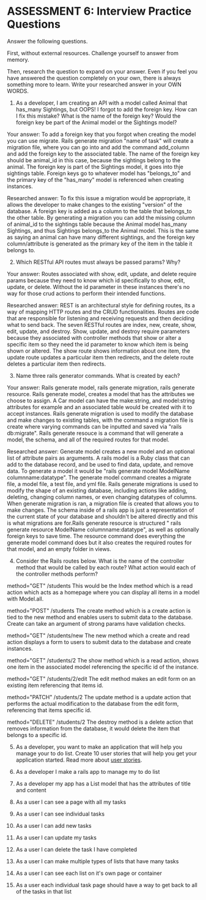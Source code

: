 # ASSESSMENT 6: Interview Practice Questions

Answer the following questions.

First, without external resources. Challenge yourself to answer from memory.

Then, research the question to expand on your answer. Even if you feel you have answered the question completely on your own, there is always something more to learn. Write your researched answer in your OWN WORDS.

1. As a developer, I am creating an API with a model called Animal that has_many Sightings, but OOPS! I forgot to add the foreign key. How can I fix this mistake? What is the name of the foreign key? Would the foreign key be part of the Animal model or the Sightings model?

Your answer: To add a foreign key that you forgot when creating the model you can use migrate. Rails generate migration "name of task" will create a migration file, where you can go into and add the command add_column and add the foreign key to the associated table. The name of the foreign key should be animal_id in this case, because the sightings belong to the animal. The foreign key is part of the Sightings model, it goes into thje sightings table. Foreign keys go to whatever model has "belongs_to" and the primary key of the "has_many" model is referenced when creating instances.

Researched answer: To fix this issue a migration would be appropriate, it allows the developer to make changes to the existing "version" of the database. A foreign key is added as a column to the table that belongs_to the other table. By generating a migration you can add the missing column of animal_id to the sightings table because the Animal model has_many Sightings, and thus Sightings belongs_to the Animal model. This is the same as saying an animal can have many different sightings, and the foreign key column/attribute is generated as the primary key of the item in the table it belongs to.

2. Which RESTful API routes must always be passed params? Why?

Your answer: Routes associated with show, edit, update, and delete require params because they need to know which id specifically to show, edit, update, or delete. Without the id parameter in these instances there's no way for those crud actions to perform their intended functions.

Researched answer: REST is an architectural style for defining routes, its a way of mapping HTTP routes and the CRUD functionalities. Routes are code that are responsible for listening and receiving requests and then deciding what to send back. The seven RESTful routes are index, new, create, show, edit, update, and destroy. Show, update, and destroy require parameters because they associated with controller methods that show or alter a specific item so they need the id parameter to know which item is being shown or altered. The show route shows information about one item, the update route updates a particular item then redirects, and the delete route deletes a particular item then redirects.

<!-- edit is not an api route -->

3. Name three rails generator commands. What is created by each?

Your answer: Rails generate model, rails generate migration, rails generate resource. Rails generate model, creates a model that has the attributes we choose to assign. A Car model can have the make:string, and model:string attributes for example and an associated table would be created with it to accept instances. Rails generate migration is used to modify the database and make changes to existing tables, with the command a migration file is create where varying commands can be inputted and saved via "rails db:migrate". Rails generate resouce is a command that will generate a model, the schema, and all of the required routes for that model.

Researched answer: Generate model creates a new model and an optional list of attribute pairs as arguments. A rails model is a Ruby class that can add to the database record, and be used to find data, update, and remove data. To generate a model it would be "rails generate model ModelName columnname:datatype". The generate model command creates a migrate file, a model file, a test file, and yml file. Rails generate migrations is used to modify the shape of an existing database, including actions like adding, deleting, changing column names, or even changing datatypes of columns. When generate migration is ran, a migration file is created that allows you to make changes. The schema inside of a rails app is just a representation of the current state of your database and shouldn't be altered directly and this is what migrations are for.Rails generate resource is structured " rails generate resource ModelName columnname:datatype", as well as optionally foreign keys to save time. The resource command does everything the generate model command does but it also creates the required routes for that model, and an empty folder in views.

4. Consider the Rails routes below. What is the name of the controller method that would be called by each route? What action would each of the controller methods perform?

method="GET" /students This would be the Index method which is a read action which acts as a homepage where you can display all items in a model with Model.all.

method="POST" /students The create method which is a create action is tied to the new method and enables users to submit data to the database. Create can take an argument of strong params have validation checks.

method="GET" /students/new The new method which a create and read action displays a form to users to submit data to the database and create instances.

method="GET" /students/2 The show method which is a read action, shows one item in the associated model referencing the specific id of the instance.

method="GET" /students/2/edit The edit method makes an edit form on an existing item referencing that items id.

method="PATCH" /students/2 The update method is a update action that performs the actual modification to the database from the edit form, referencing that items specific id.

method="DELETE" /students/2 The destroy method is a delete action that removes information from the database, it would delete the item that belongs to a specific id.

5. As a developer, you want to make an application that will help you manage your to do list. Create 10 user stories that will help you get your application started. Read more about [user stories](https://www.atlassian.com/agile/project-management/user-stories).

1. As a developer I make a rails app to manage my to do list
1. As a developer my app has a List model that has the attributes of title and content
1. As a user I can see a page with all my tasks
1. As a user I can see individual tasks
1. As a user I can add new tasks
1. As a user I can update my tasks
1. As a user I can delete the task I have completed
1. As a user I can make multiple types of lists that have many tasks
1. As a user I can see each list on it's own page or container
1. As a user each individual task page should have a way to get back to all of the tasks in that list
